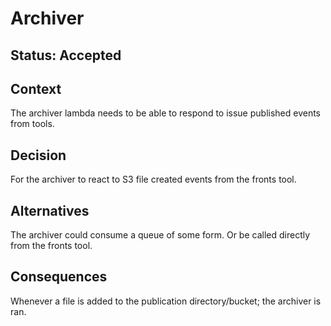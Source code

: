# Archiver

## Status: Accepted

## Context

The archiver lambda needs to be able to respond to issue published events from tools.

## Decision

For the archiver to react to S3 file created events from the fronts tool.

## Alternatives

The archiver could consume a queue of some form. Or be called directly from the fronts tool.

## Consequences

Whenever a file is added to the publication directory/bucket;
the archiver is ran.
